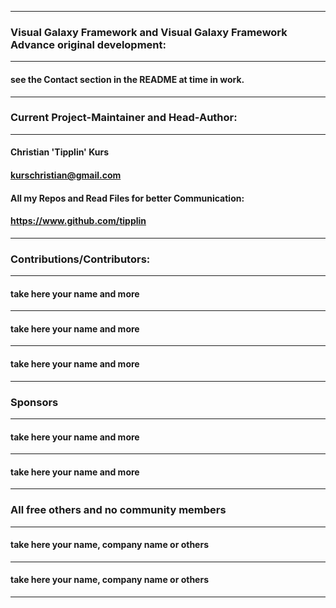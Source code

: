 ----
### Visual Galaxy Framework and Visual Galaxy Framework Advance original development:
----
#### see the Contact section in the README at time in work.
----
### Current Project-Maintainer and Head-Author:
----
#### Christian 'Tipplin' Kurs
#### kurschristian@gmail.com
#### All my Repos and Read Files for better Communication:
#### https://www.github.com/tipplin
----
### Contributions/Contributors:
----
#### take here your name and more
----
#### take here your name and more
----
#### take here your name and more
----
### Sponsors 
----
#### take here your name and more
----
#### take here your name and more
----
### All free others and no community members
----
#### take here your name, company name or others
----
#### take here your name, company name or others
----





